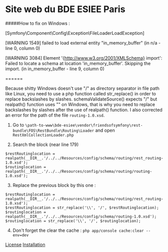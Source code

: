 Site web du BDE ESIEE Paris
===========================

#####How to fix on Windows :

[Symfony\Component\Config\Exception\FileLoaderLoadException]

[WARNING 1549] failed to load external entity "in_memory_buffer" (in n/a - line 0, column 0)

[WARNING 3084] Element '{http://www.w3.org/2001/XMLSchema} import': Failed to locate a schema at location 'in_memory_buffer'. Skipping the import. (in in_memory_buffer - line 9, column 0)

======

Because shitty Windows doesn't use "/" as directory separator in file path like Linux, you need to use a php function called str_replace() in order to replace backslashes by slashes. schemaValidateSource() expects "/" but realpath() function uses "\" on Windows, that is why you need to replace backslashes by slashes after the use of realpath() function. I also corrected an error for the path of the file `routing-1.0.xsd`.

1) Go to `\path-to-www\bde-esiee\vendor\friendsofsymfony\rest-bundle\FOS\RestBundle\Routing\Loader` and open `RestXmlCollectionLoader.php`

2) Search the block (near line 179)
```
$restRoutinglocation = realpath(__DIR__.'/../../Resources/config/schema/routing/rest_routing-1.0.xsd');
$routinglocation = realpath(__DIR__.'/../../Resources/config/schema/routing/routing-1.0.xsd');
```

3) Replace the previous block by this one :
```
$restRoutinglocation = realpath(__DIR__.'/../../Resources/config/schema/routing/rest_routing-1.0.xsd');
$restRoutinglocation = str_replace('\\', '/', $restRoutinglocation);
$routinglocation = realpath(__DIR__.'/../../Resources/config/schema/routing-1.0.xsd');
$routinglocation = str_replace('\\', '/', $routinglocation);
```

4) Don't forget the clear the cache :
`php app/console cache:clear --env=dev`


[License](http://www.wtfpl.net)
[Installation](http://symfony.com/doc/current/book/installation.html)
